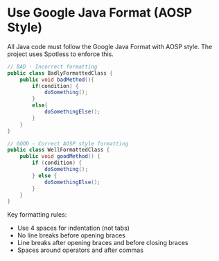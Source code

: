 # Use Google Java Format (AOSP Style)

All Java code must follow the Google Java Format with AOSP style. The project uses Spotless to enforce this.

```java
// BAD - Incorrect formatting
public class BadlyFormattedClass {
    public void badMethod(){
        if(condition) {
            doSomething();
        }
        else{
            doSomethingElse();
        }
    }
}

// GOOD - Correct AOSP style formatting
public class WellFormattedClass {
    public void goodMethod() {
        if (condition) {
            doSomething();
        } else {
            doSomethingElse();
        }
    }
}
```

Key formatting rules:
- Use 4 spaces for indentation (not tabs)
- No line breaks before opening braces
- Line breaks after opening braces and before closing braces
- Spaces around operators and after commas